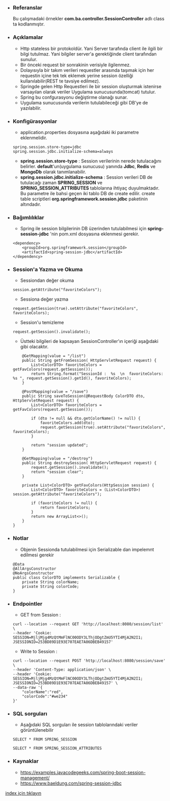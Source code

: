 * ### Referanslar
    Bu çalışmadaki örnekler **com.ba.controller.SessionController** adlı class ta kodlanmıştır.
 
* ### Açıklamalar
    - Http stateless bir protokoldür. Yani Server tarafında client ile ilgili bir bilgi tutulmaz. Yani bilgiler server'a gerektiğinde client tarafından sunulur.
    - Bir önceki request bir sonrakinin verisiyle ilgilenmez.
    - Dolayısıyla bir takım verileri requestler arasında taşımak için her requestin içine tek tek  eklemek yerine session özelliği kullanılabilir(REST te tavsiye edilmez). 
    - Springde gelen Http Requestleri ile bir session oluşturmak istenirse varsayılan olarak veriler Uygulama sunucusunda(tomcat) tutulur.
    - Spring bu confgurasyonu değiştirme olanağı sunar.
    - Uygulama sunucusunda verilerin tutulabileceği gibi DB'ye de yazılabilir.

* ### Konfigürasyonlar
    - application.properties dosyasına aşağıdaki iki parametre eklenmelidir.  
    ```
    spring.session.store-type=jdbc
    spring.session.jdbc.initialize-schema=always
    ```
    - **spring.session.store-type** : Session  verilerinin nerede tutulacağını belirler. **default**'un(uygulama sunucusu) yanında **Jdbc**, **Redis** ve **MongoDb** olarak tanımlanabilir.
    - **spring.session.jdbc.initialize-schema** : Session verileri DB de tutulacağı zaman **SPRING_SESSION** ve **SPRING_SESSION_ATTRIBUTES** tablolarına ihtiyaç duyulmaktadır. Bu parametre ile bahsi geçen iki tablo DB de create edilir. create table scriptleri **org.springframework.session.jdbc** paketinin altındadır.

* ### Bağımlılıklar
    - Spring ile session bilgilerinin DB üzerinden tutulabilmesi için **spring-session-jdbc** 'nin pom.xml dosyasına eklenmesi gerekir.
    ```
    <dependency>
        <groupId>org.springframework.session</groupId>
        <artifactId>spring-session-jdbc</artifactId>
    </dependency>
    ```

* ### Session'a Yazma ve Okuma 
    - Sessiondan değer okuma 
    ```
    session.getAttribute("favoriteColors");
    ```
    
    - Sessiona değer yazma 
    ```
    request.getSession(true).setAttribute("favoriteColors", favoriteColors);
    ```
    
    - Session'u temizleme 
    ```
    request.getSession().invalidate();
    ```
    
    - Üstteki bilgileri de kapsayan SessionController'ın içeriği aşağıdaki gibi olacaktır.
    ```
        @GetMapping(value = "/list")
        public String getFromSession( HttpServletRequest request) {
            List<ColorDTO> favoriteColors = getFavColors(request.getSession());
            return String.format("SessionId :  %s  \n  favoriteColors: %s ", request.getSession().getId(), favoriteColors);
        }
    
        @PostMapping(value = "/save")
        public String saveToSession(@RequestBody ColorDTO dto, HttpServletRequest request) {
            List<ColorDTO> favoriteColors = getFavColors(request.getSession());
    
            if (dto != null && dto.getColorName() != null) {
                favoriteColors.add(dto);
                request.getSession(true).setAttribute("favoriteColors", favoriteColors);
            }
    
            return "session updated";
        }
    
        @GetMapping(value = "/destroy")
        public String destroySession( HttpServletRequest request) {
            request.getSession().invalidate();
            return "session clear";
        }
    
        private List<ColorDTO> getFavColors(HttpSession session) {
            List<ColorDTO> favoriteColors = (List<ColorDTO>) session.getAttribute("favoriteColors");
    
            if (favoriteColors != null) {
                return favoriteColors;
            }
            return new ArrayList<>();
        }
    }
    ```

* ### Notlar
    - Objenin Sessionda tutulabilmesi için Serializable dan impelemnt edilmesi gerekir
    ```
    @Data
    @AllArgsConstructor
    @NoArgsConstructor
    public class ColorDTO implements Serializable {
        private String colorName;
        private String colorCode;
    }
    ```

* ### Endpointler
    - GET from Session : 
    ```
    curl --location --request GET 'http://localhost:8080/session/list' \
    --header 'Cookie: SESSION=MjljMjg4MzQtMmFlNC00ODY3LThjODgtZmU5YTI4MjA2N2I1; JSESSIONID=253BD89D1E93E707EAE7A86DBEB49157'
    ``` 
    
    - Write to Session : 
    ```
    curl --location --request POST 'http://localhost:8080/session/save' \
    --header 'Content-Type: application/json' \
    --header 'Cookie: SESSION=MjljMjg4MzQtMmFlNC00ODY3LThjODgtZmU5YTI4MjA2N2I1; JSESSIONID=253BD89D1E93E707EAE7A86DBEB49157' \
    --data-raw '{
        "colorName":"red",
        "colorCode":"#we234"
    }'
    ```

* ### SQL sorguları
    - Aşağıdaki SQL sorguları ile  session tablolarındaki veriler görüntülenebilir  
    ```
    SELECT * FROM SPRING_SESSION 
    ```
    
    ```
    SELECT * FROM SPRING_SESSION_ATTRIBUTES  
    ```

* ### Kaynaklar
    - https://examples.javacodegeeks.com/spring-boot-session-management/
    - https://www.baeldung.com/spring-session-jdbc

[index için tıklayın](../README.md)
